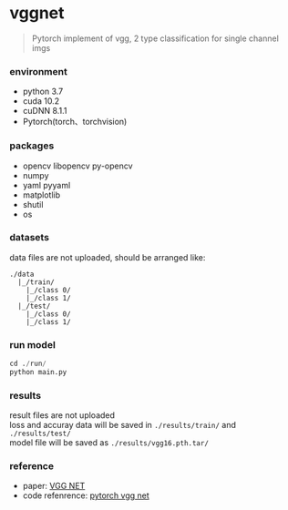 # vggnet
> Pytorch implement of vgg, 2 type classification for single channel imgs

### environment
- python 3.7
- cuda 10.2
- cuDNN 8.1.1
- Pytorch(torch、torchvision) 

### packages
- opencv libopencv py-opencv
- numpy
- yaml pyyaml
- matplotlib
- shutil
- os 
### datasets
data files are not uploaded, should be arranged like:<br>
```
./data
  |_/train/
    |_/class 0/
    |_/class 1/
  |_/test/
    |_/class 0/
    |_/class 1/
```
### run model
 ```python
 cd ./run/
 python main.py
 ```
### results
result files are not uploaded<br>
loss and accuray data will be saved in ```./results/train/``` and ```./results/test/```<br>
model file will be saved as ```./results/vgg16.pth.tar/```

### reference
- paper:  [VGG NET](https://link.zhihu.com/?target=https%3A//arxiv.org/abs/1409.1556)
- code refenrence: [pytorch vgg net](https://pytorch.org/vision/stable/_modules/torchvision/models/vgg.html)
